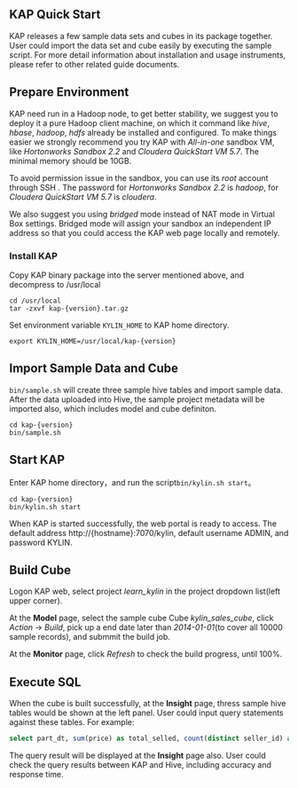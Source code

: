 ## KAP Quick Start

KAP releases a few sample data sets and cubes in its package together. User could import the data set and cube easily by executing the sample script. For more detail information about installation and usage instruments, please refer to other related guide documents. 

## Prepare Environment

KAP need run in a Hadoop node, to get better stability, we suggest you to deploy it a pure Hadoop client machine, on which it command like *hive*, *hbase*, *hadoop*, *hdfs* already be installed and configured. To make things easier we strongly recommend you try KAP with *All-in-one* sandbox VM, like *Hortonworks Sandbox 2.2* and *Cloudera QuickStart VM 5.7*. The minimal memory should be 10GB. 

To avoid permission issue in the sandbox, you can use its *root* account through SSH . The password for *Hortonworks Sandbox 2.2* is *hadoop*, for *Cloudera QuickStart VM 5.7* is *cloudera*. 

We also suggest you using *bridged* mode instead of NAT mode in Virtual Box settings. Bridged mode will assign your sandbox an independent IP address so that you could access the KAP web page locally and remotely. 

### Install KAP

Copy KAP binary package into the server mentioned above, and decompress to /usr/local

```shell
cd /usr/local
tar -zxvf kap-{version}.tar.gz 
```

Set environment variable `KYLIN_HOME` to KAP home directory.

```shell
export KYLIN_HOME=/usr/local/kap-{version}
```

## Import Sample Data and Cube

`bin/sample.sh` will create three sample hive tables and import sample data. After the data uploaded into Hive, the sample project metadata will be imported also, which includes model and cube definiton. 

```shell
cd kap-{version}
bin/sample.sh
```

## Start KAP

Enter KAP home directory，and run the script`bin/kylin.sh start`。

```shell
cd kap-{version}
bin/kylin.sh start
```

When KAP is started successfully, the web portal is ready to access. The default address http://{hostname}:7070/kylin, default username ADMIN, and password KYLIN.

## Build Cube

Logon KAP web, select project *learn_kylin* in the project dropdown list(left upper corner). 

At the **Model** page, select the sample cube Cube *kylin_sales_cube*, click *Action* -> *Build*, pick up a end date later than *2014-01-01*(to cover all 10000 sample records), and submmit the build job.

At the **Monitor** page, click *Refresh* to check the build progress, until 100%.

## Execute SQL

When the cube is built successfully, at the **Insight** page, thress sample hive tables would be shown at the left panel. User could input query statements against these tables. For example: 

```sql
select part_dt, sum(price) as total_selled, count(distinct seller_id) as sellers from kylin_sales group by part_dt order by part_dt
```

The query result will be displayed at the **Insight** page also. User could check the query results between KAP and Hive, including accuracy and response time. 
